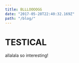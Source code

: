```yaml
---
title: BLLLOOOOGG
date: "2017-05-28T22:40:32.169Z"
path: "/blog/"
---
```


# TESTICAL

allalala so interesting!